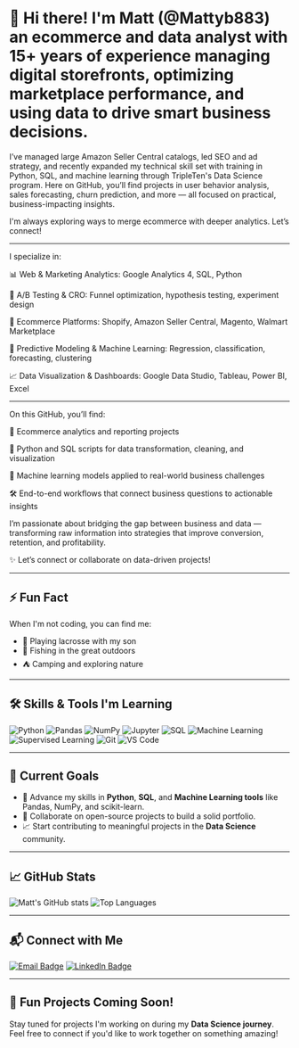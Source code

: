 # 👋 Hi there! I'm Matt (@Mattyb883) an ecommerce and data analyst with 15+ years of experience managing digital storefronts, optimizing marketplace performance, and using data to drive smart business decisions.

I’ve managed large Amazon Seller Central catalogs, led SEO and ad strategy, and recently expanded my technical skill set with training in Python, SQL, and machine learning through TripleTen's Data Science program. Here on GitHub, you’ll find projects in user behavior analysis, sales forecasting, churn prediction, and more — all focused on practical, business-impacting insights.

I'm always exploring ways to merge ecommerce with deeper analytics. Let’s connect!


---

I specialize in:

📊 Web & Marketing Analytics: Google Analytics 4, SQL, Python

🔬 A/B Testing & CRO: Funnel optimization, hypothesis testing, experiment design

🛒 Ecommerce Platforms: Shopify, Amazon Seller Central, Magento, Walmart Marketplace

🤖 Predictive Modeling & Machine Learning: Regression, classification, forecasting, clustering

📈 Data Visualization & Dashboards: Google Data Studio, Tableau, Power BI, Excel

---

On this GitHub, you’ll find:

📂 Ecommerce analytics and reporting projects

🐍 Python and SQL scripts for data transformation, cleaning, and visualization

🧠 Machine learning models applied to real-world business challenges

🛠 End-to-end workflows that connect business questions to actionable insights

I’m passionate about bridging the gap between business and data — transforming raw information into strategies that improve conversion, retention, and profitability.

✨ Let’s connect or collaborate on data-driven projects!

---

## ⚡ Fun Fact

When I'm not coding, you can find me:
- 🥍 Playing lacrosse with my son
- 🎣 Fishing in the great outdoors
- ⛺ Camping and exploring nature

---

## 🛠️ Skills & Tools I'm Learning

![Python](https://img.shields.io/badge/-Python-007ACC?style=flat-square&logo=python)
![Pandas](https://img.shields.io/badge/-Pandas-150458?style=flat-square&logo=pandas)
![NumPy](https://img.shields.io/badge/-NumPy-013243?style=flat-square&logo=numpy)
![Jupyter](https://img.shields.io/badge/-Jupyter-F37626?style=flat-square&logo=jupyter)
![SQL](https://img.shields.io/badge/-SQL-336791?style=flat-square&logo=postgresql)
![Machine Learning](https://img.shields.io/badge/-Machine%20Learning-102230?style=flat-square&logo=scikit-learn)
![Supervised Learning](https://img.shields.io/badge/-Supervised%20Learning-00C853?style=flat-square)
![Git](https://img.shields.io/badge/-Git-F05032?style=flat-square&logo=git)
![VS Code](https://img.shields.io/badge/-VS%20Code-007ACC?style=flat-square&logo=visual-studio-code)

---

## 🚀 Current Goals

- 🌱 Advance my skills in **Python**, **SQL**, and **Machine Learning tools** like Pandas, NumPy, and scikit-learn.
- 👯 Collaborate on open-source projects to build a solid portfolio.
- 📈 Start contributing to meaningful projects in the **Data Science** community.

---

## 📈 GitHub Stats

![Matt's GitHub stats](https://github-readme-stats.vercel.app/api?username=Mattyb883&show_icons=true&hide_border=true&theme=radical)
![Top Languages](https://github-readme-stats.vercel.app/api/top-langs/?username=Mattyb883&layout=compact&theme=radical)

---

## 📬 Connect with Me

[![Email Badge](https://img.shields.io/badge/-Email-D14836?style=flat-square&logo=Gmail&logoColor=white&link=mailto:matt.baglietto11@gmail.com)](mailto:matt.baglietto11@gmail.com)
[![LinkedIn Badge](https://img.shields.io/badge/-LinkedIn-blue?style=flat-square&logo=LinkedIn&logoColor=white&link=https://www.linkedin.com/in/matthewbaglietto/)](https://www.linkedin.com/in/matthewbaglietto/)

---

## 🌟 Fun Projects Coming Soon!

Stay tuned for projects I'm working on during my **Data Science journey**. Feel free to connect if you'd like to work together on something amazing!
